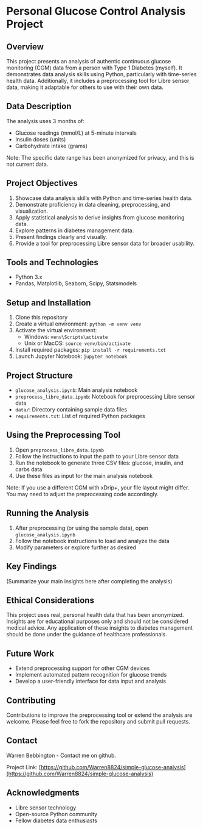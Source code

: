 # Personal Glucose Control Analysis Project

## Overview
This project presents an analysis of authentic continuous glucose monitoring (CGM) data from a person with Type 1 Diabetes (myself). It demonstrates data analysis skills using Python, particularly with time-series health data. Additionally, it includes a preprocessing tool for Libre sensor data, making it adaptable for others to use with their own data.

## Data Description
The analysis uses 3 months of:
- Glucose readings (mmol/L) at 5-minute intervals
- Insulin doses (units)
- Carbohydrate intake (grams)

Note: The specific date range has been anonymized for privacy, and this is not current data.

## Project Objectives
1. Showcase data analysis skills with Python and time-series health data.
2. Demonstrate proficiency in data cleaning, preprocessing, and visualization.
3. Apply statistical analysis to derive insights from glucose monitoring data.
4. Explore patterns in diabetes management data.
5. Present findings clearly and visually.
6. Provide a tool for preprocessing Libre sensor data for broader usability.

## Tools and Technologies
- Python 3.x
- Pandas, Matplotlib, Seaborn, Scipy, Statsmodels

## Setup and Installation
1. Clone this repository
2. Create a virtual environment: `python -m venv venv`
3. Activate the virtual environment:
   - Windows: `venv\Scripts\activate`
   - Unix or MacOS: `source venv/bin/activate`
4. Install required packages: `pip install -r requirements.txt`
5. Launch Jupyter Notebook: `jupyter notebook`

## Project Structure
- `glucose_analysis.ipynb`: Main analysis notebook
- `preprocess_libre_data.ipynb`: Notebook for preprocessing Libre sensor data
- `data/`: Directory containing sample data files
- `requirements.txt`: List of required Python packages

## Using the Preprocessing Tool
1. Open `preprocess_libre_data.ipynb`
2. Follow the instructions to input the path to your Libre sensor data
3. Run the notebook to generate three CSV files: glucose, insulin, and carbs data
4. Use these files as input for the main analysis notebook

Note: If you use a different CGM with xDrip+, your file layout might differ. You may need to adjust the preprocessing code accordingly.

## Running the Analysis
1. After preprocessing (or using the sample data), open `glucose_analysis.ipynb`
2. Follow the notebook instructions to load and analyze the data
3. Modify parameters or explore further as desired

## Key Findings
(Summarize your main insights here after completing the analysis)

## Ethical Considerations
This project uses real, personal health data that has been anonymized. Insights are for educational purposes only and should not be considered medical advice. Any application of these insights to diabetes management should be done under the guidance of healthcare professionals.

## Future Work
- Extend preprocessing support for other CGM devices
- Implement automated pattern recognition for glucose trends
- Develop a user-friendly interface for data input and analysis

## Contributing
Contributions to improve the preprocessing tool or extend the analysis are welcome. Please feel free to fork the repository and submit pull requests.

## Contact
Warren Bebbington - Contact me on github.

Project Link: [https://github.com/Warren8824/simple-glucose-analysis](https://github.com/Warren8824/simple-glucose-analysis)

## Acknowledgments
- Libre sensor technology
- Open-source Python community
- Fellow diabetes data enthusiasts

